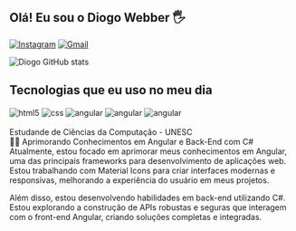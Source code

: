 ## Olá! Eu sou o Diogo Webber 🖐️

[![Instagram](https://img.shields.io/badge/Instagram-E4405F?style=for-the-badge&logo=instagram&logoColor=white)](https://www.instagram.com/diogowebber_/)
[![Gmail](https://img.shields.io/badge/Gmail-D14836?style=for-the-badge&logo=gmail&logoColor=white)](mailto:diogoevaldt17@gmail.com?subject=Assunto%20do%20E-mail&body=Corpo%20do%20E-mail)

![Diogo GitHub stats](https://github-readme-stats.vercel.app/api?username=DiogoWebber&show_icons=true&theme=radical&locale=pt-br)

## Tecnologias que eu uso no meu dia

<div style="display: inline_block">
  <img align="center" alt="html5" src="https://img.shields.io/badge/HTML5-E34F26?style=for-the-badge&logo=html5&logoColor=white" />
  <img align="center" alt="css" src="https://img.shields.io/badge/CSS3-1572B6?style=for-the-badge&logo=css3&logoColor=white" />
  <img align="center" alt="angular" src="https://img.shields.io/badge/Angular-DD0031?style=for-the-badge&logo=angular&logoColor=white" />
   <img align="center" alt="angular" src="https://img.shields.io/badge/TypeScript-007ACC?style=for-the-badge&logo=typescript&logoColor=white"/>
  <img align="center" alt="angular" src="https://img.shields.io/badge/C%23-239120?style=for-the-badge&logo=c-sharp&logoColor=white"/>

</div><br/>
Estudande de Ciências da Computação - UNESC
<br>
👨‍💻 Aprimorando Conhecimentos em Angular e Back-End com C#
<br>
Atualmente, estou focado em aprimorar meus conhecimentos em Angular, uma das principais frameworks para desenvolvimento de aplicações web. Estou trabalhando com Material Icons para criar interfaces modernas e responsivas, melhorando a experiência do usuário em meus projetos.

Além disso, estou desenvolvendo habilidades em back-end utilizando C#. Estou explorando a construção de APIs robustas e seguras que interagem com o front-end Angular, criando soluções completas e integradas.
